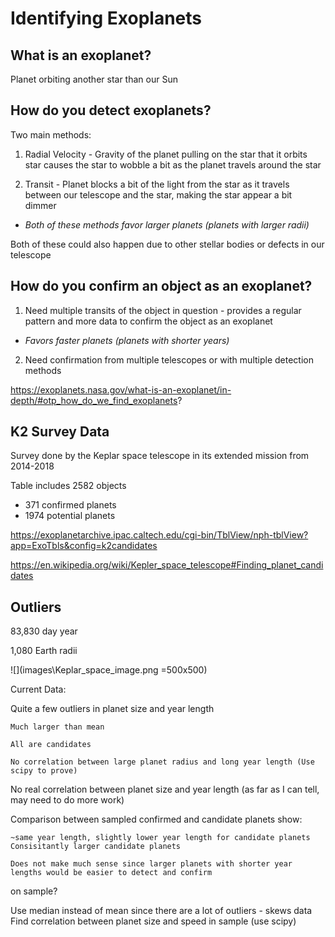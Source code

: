 # **Identifying Exoplanets**

## **What is an exoplanet?**
Planet orbiting another star than our Sun

## **How do you detect exoplanets?**
Two main methods:

1. Radial Velocity - Gravity of the planet pulling on the star that it orbits star causes the star to wobble a bit as the planet travels around the star

2. Transit - Planet blocks a bit of the light from the star as it travels between our telescope and the star, making the star appear a bit dimmer

- *Both of these methods favor larger planets (planets with larger radii)*

Both of these could also happen due to other stellar bodies or defects in our telescope

## **How do you confirm an object as an exoplanet?**
1.  Need multiple transits of the object in question - provides a regular pattern and more data to confirm the object as an exoplanet

- *Favors faster planets (planets with shorter years)*

2.  Need confirmation from multiple telescopes or with multiple detection methods

https://exoplanets.nasa.gov/what-is-an-exoplanet/in-depth/#otp_how_do_we_find_exoplanets?

## **K2 Survey Data**
Survey done by the Keplar space telescope in its extended mission from 2014-2018

Table includes 2582 objects
- 371 confirmed planets
- 1974 potential planets

https://exoplanetarchive.ipac.caltech.edu/cgi-bin/TblView/nph-tblView?app=ExoTbls&config=k2candidates

https://en.wikipedia.org/wiki/Kepler_space_telescope#Finding_planet_candidates

## **Outliers**

83,830 day year

1,080 Earth radii

![](images\Keplar_space_image.png =500x500)


Current Data:

Quite a few outliers in planet size and year length

    Much larger than mean

    All are candidates

    No correlation between large planet radius and long year length (Use scipy to prove)

No real correlation between planet size and year length (as far as I can tell, may need to do more work)

Comparison between sampled confirmed and candidate planets show:

    ~same year length, slightly lower year length for candidate planets
    Consisitantly larger candidate planets

    Does not make much sense since larger planets with shorter year lengths would be easier to detect and confirm


on sample?

Use median instead of mean since there are a lot of outliers - skews data
Find correlation between planet size and speed in sample (use scipy)